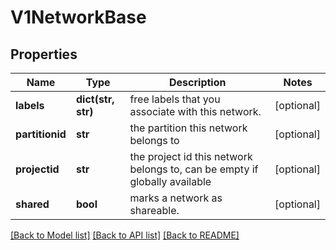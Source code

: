 # V1NetworkBase

## Properties
Name | Type | Description | Notes
------------ | ------------- | ------------- | -------------
**labels** | **dict(str, str)** | free labels that you associate with this network. | [optional] 
**partitionid** | **str** | the partition this network belongs to | [optional] 
**projectid** | **str** | the project id this network belongs to, can be empty if globally available | [optional] 
**shared** | **bool** | marks a network as shareable. | [optional] 

[[Back to Model list]](../README.md#documentation-for-models) [[Back to API list]](../README.md#documentation-for-api-endpoints) [[Back to README]](../README.md)


